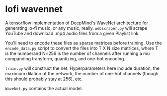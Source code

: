 # lofi wavennet

A tensorflow implementation of DeepMind's WaveNet architecture for generating lo-fi music, or any music, really. `webscraper.py` will scrape YouTube and download .mp4 audio files from a given Playlist link. 

You'll need to encode these files as sparse matrices before training. Use the `encode_data.py` script to convert the files into T X N size matrices, where T is the numberand N=256 is the number of channels after running a mu companding transform, quantizing, and one-hot encoding. 

`train.py` will construct the net. Hyperparameters here include duration, the maximum dilation of the network, the number of one-hot channels (though this should probably stay at 256), etc.

`WaveNet.py` contains the actual model. 

